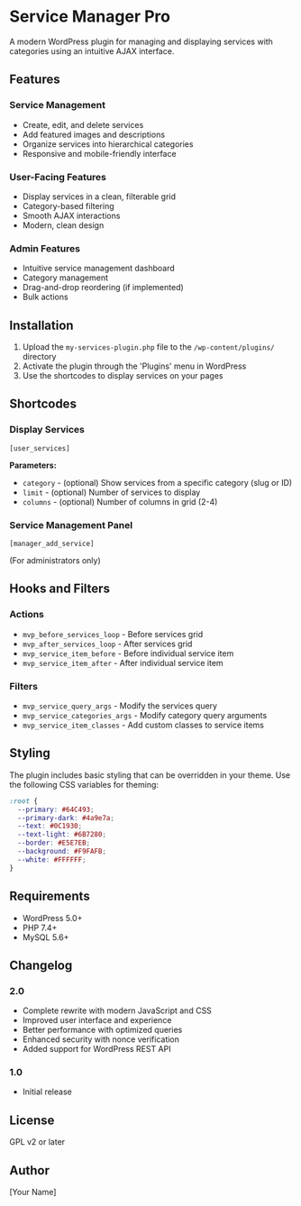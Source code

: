 # Service Manager Pro

A modern WordPress plugin for managing and displaying services with categories using an intuitive AJAX interface.

## Features

### Service Management
- Create, edit, and delete services
- Add featured images and descriptions
- Organize services into hierarchical categories
- Responsive and mobile-friendly interface

### User-Facing Features
- Display services in a clean, filterable grid
- Category-based filtering
- Smooth AJAX interactions
- Modern, clean design

### Admin Features
- Intuitive service management dashboard
- Category management
- Drag-and-drop reordering (if implemented)
- Bulk actions

## Installation

1. Upload the `my-services-plugin.php` file to the `/wp-content/plugins/` directory
2. Activate the plugin through the 'Plugins' menu in WordPress
3. Use the shortcodes to display services on your pages

## Shortcodes

### Display Services
```
[user_services]
```

**Parameters:**
- `category` - (optional) Show services from a specific category (slug or ID)
- `limit` - (optional) Number of services to display
- `columns` - (optional) Number of columns in grid (2-4)

### Service Management Panel
```
[manager_add_service]
```
(For administrators only)

## Hooks and Filters

### Actions
- `mvp_before_services_loop` - Before services grid
- `mvp_after_services_loop` - After services grid
- `mvp_service_item_before` - Before individual service item
- `mvp_service_item_after` - After individual service item

### Filters
- `mvp_service_query_args` - Modify the services query
- `mvp_service_categories_args` - Modify category query arguments
- `mvp_service_item_classes` - Add custom classes to service items

## Styling

The plugin includes basic styling that can be overridden in your theme. Use the following CSS variables for theming:

```css
:root {
  --primary: #64C493;
  --primary-dark: #4a9e7a;
  --text: #0C1930;
  --text-light: #6B7280;
  --border: #E5E7EB;
  --background: #F9FAFB;
  --white: #FFFFFF;
}
```

## Requirements

- WordPress 5.0+
- PHP 7.4+
- MySQL 5.6+

## Changelog

### 2.0
- Complete rewrite with modern JavaScript and CSS
- Improved user interface and experience
- Better performance with optimized queries
- Enhanced security with nonce verification
- Added support for WordPress REST API

### 1.0
- Initial release

## License

GPL v2 or later

## Author

[Your Name]
